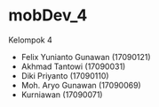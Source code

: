 # mobDev_4

Kelompok 4
- Felix Yunianto Gunawan  (17090121)
- Akhmad Tantowi          (17090031)
- Diki Priyanto           (17090110)
- Moh. Aryo Gunawan       (17090069)
- Kurniawan               (17090071)
